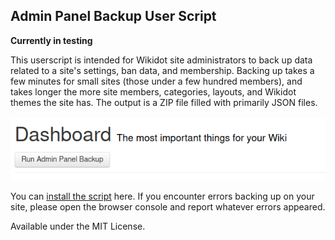 ## Admin Panel Backup User Script

**Currently in testing**

This userscript is intended for Wikidot site administrators to back up data related to a site's settings, ban data, and membership. Backing up takes a few minutes for small sites (those under a few hundred members), and takes longer the more site members, categories, layouts, and Wikidot themes the site has. The output is a ZIP file filled with primarily JSON files.

![screenshot](screenshot-button.png)

You can [install the script](https://github.com/scpwiki/admin-backup-script/raw/main/admin-backup.user.js) here. If you encounter errors backing up on your site, please open the browser console and report whatever errors appeared.

Available under the MIT License.

